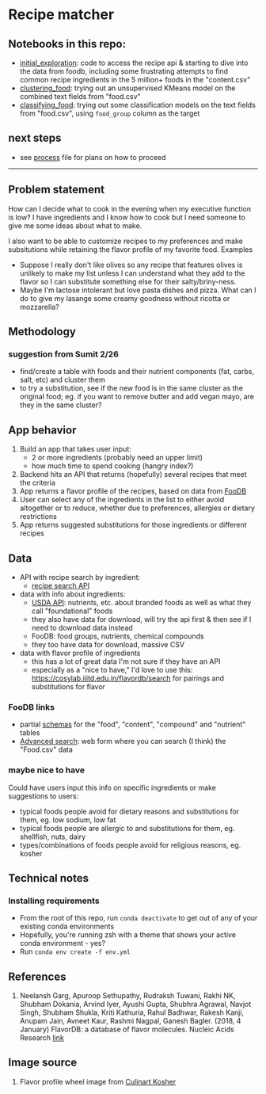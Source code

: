 # Recipe matcher
## Notebooks in this repo:
- [initial_exploration](/notebooks/initial_exploration.ipynb): code to access the recipe api & starting to dive into the data from foodb, including some frustrating attempts to find common recipe ingredients in the 5 million+ foods in the "content.csv"
- [clustering_food](/notebooks/clustering_food.ipynb): trying out an unsupervised KMeans model on the combined text fields from "food.csv"
- [classifying_food](/notebooks/classifying_food.ipynb): trying out some classification models on the text fields from "food.csv", using `food_group` column as the target


## next steps
- see [process](process.md) file for plans on how to proceed

---


## Problem statement
How can I decide what to cook in the evening when my executive function is low? I have ingredients and I know how 
to cook but I need someone to give me some ideas about what to make. 

I also want to be able to customize recipes to my preferences and make subsitutions while retaining the flavor profile of 
my favorite food. Examples
- Suppose I really don't like olives so any recipe that features olives is unlikely to make my list unless I can understand what they
    add to the flavor so I can substitute something else for their salty/briny-ness.
- Maybe I'm lactose intolerant but love pasta dishes and pizza. What can I do to give my lasange some creamy goodness without ricotta 
    or mozzarella?


## Methodology
### suggestion from Sumit 2/26
- find/create a table with foods and their nutrient components (fat, carbs, salt, etc) and cluster them
- to try a substitution, see if the new food is in the same cluster as the original food; eg. if you want to remove butter and add vegan mayo, are they in the same cluster?

## App behavior
1. Build an app that takes user input:
    - 2 or more ingredients (probably need an upper limit)
    - how much time to spend cooking (hangry index?)
2. Backend hits an API that returns (hopefully) several recipes that meet the criteria
3. App returns a flavor profile of the recipes, based on data from [FooDB](https://foodb.ca/foods)
4. User can select any of the ingredients in the list to either avoid altogether or to reduce, whether due to preferences, allergies or dietary restrictions
5. App returns suggested substitutions for those ingredients or different recipes


## Data
- API with recipe search by ingredient:
    - [recipe search API](https://developer.edamam.com/edamam-recipe-api)
- data with info about ingredients: 
    - [USDA API](https://fdc.nal.usda.gov/api-guide.html#bkmk-2): nutrients, etc. about branded foods as well as what they call "foundational" foods
    - they also have data for download, will try the api first & then see if I need to download data instead
    - FooDB: food groups, nutrients, chemical compounds
    - they too have data for download, massive CSV
- data with flavor profile of ingredients
    - this has a lot of great data I'm not sure if they have an API 
    - especially as a "nice to have," I'd love to use this: https://cosylab.iiitd.edu.in/flavordb/search for pairings and substitutions for flavor

### FooDB links
- partial [schemas](https://foodb.ca/schema) for the "food", "content", "compound" and "nutrient" tables
- [Advanced search](https://foodb.ca/unearth/advanced/foods): web form where you can search (I think) the "Food.csv" data

### maybe nice to have
Could have users input this info on specific ingredients or make suggestions to users:
- typical foods people avoid for dietary reasons and substitutions for them, eg. low sodium, low fat
- typical foods people are allergic to and substitutions for them, eg. shellfish, nuts, dairy
- types/combinations of foods people avoid for religious reasons, eg. kosher

## Technical notes
### Installing requirements
- From the root of this repo, run `conda deactivate` to get out of any of your existing conda environments
- Hopefully, you're running zsh with a theme that shows your active conda environment - yes?
- Run `conda env create -f env.yml`

## References
1. Neelansh Garg, Apuroop Sethupathy, Rudraksh Tuwani, Rakhi NK, Shubham Dokania, Arvind Iyer, Ayushi Gupta, Shubhra Agrawal, Navjot Singh, Shubham Shukla, Kriti Kathuria, Rahul Badhwar, Rakesh Kanji, Anupam Jain, Avneet Kaur, Rashmi Nagpal, Ganesh Bagler. (2018, 4 January) FlavorDB: a database of flavor molecules. Nucleic Acids Research [link](https://academic.oup.com/nar/article/46/D1/D1210/4559748#107188690)

## Image source
1. Flavor profile wheel image from [Culinart Kosher](https://cooking.marcgottlieb.com/2014/11/flavor-profile/)
